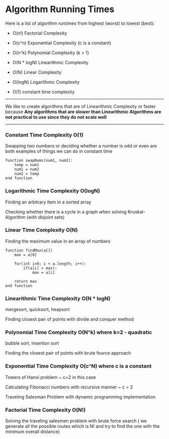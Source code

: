 # Algorithm Running Times

Here is a list of algorithm runtimes from highest (worst) to lowest (best):

- O(n!) Factorial Complexity

- O(c^n) Exponential Complexity (c is a constant)

- O(n^k) Polynomial Complexity (k > 1)

- O(N * logN) Linearithmic Complexity

- O(N) Linear Complexity

- O(logN) Logarithmic Complexity

- O(1) constant time complexity

***

We like to create algorithms that are of Linearithmic Complexity or faster because **Any algorithms that are slower than Linearithmic Algorithms are not practical to use since they do not scale well**

***

### Constant Time Complexity O(1)

Swapping two numbers or deciding whether a number is odd or even are both examples of things we can do in constant time

```
function swapNums(num1, num2):
    temp = num1
    num1 = num2
    num2 = temp
end function
```

### Logarithmic Time Complexity  O(logN)

Finding an arbitrary item in a sorted array

Checking whether there is a cycle in a graph when solving Kruskal-Algorithm (with disjoint sets)

### Linear Time Complexity O(N)

Finding the maximum value in an array of numbers

```
function findMax(a[])
    max = a[0]

    for(int i=0; i < a.length; i++):
        if(a[i] > max):
            max = a[i]

    return max
end function
```

### Linearithmic Time Complexity O(N * logN)

mergesort, quicksort, heapsort

Finding closest pair of points with divide and conquer method

### Polynomial Time Complexity O(N^k) where k=2 - quadratic

bubble sort, insertion sort

Finding the closest pair of points with brute fource approach

### Exponential Time Complexity O(c^N) where c is a constant

Towers of Hanoi problem ~ c=2 in this case

Calculating Fibonacci numbers with recursive manner ~ c = 2

Traveling Salesman Problem with dynamic programming implementation

### Factorial Time Complexity O(N!)

Solving the traveling salesmen problem with brute force search ( we generate all the possible routes which is N! and try to find the one with the minimum overall distance)

